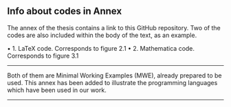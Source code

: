 Info about codes in Annex
-----------------------------------------------------------

The annex of the thesis contains a link to this GitHub repository. 
Two of the codes are also included within the body of the text, as an example. 

• 1. LaTeX code.        Corresponds to figure 2.1
• 2. Mathematica code.  Corresponds to figure 3.1

------------------------------------------------------------

Both of them are Minimal Working Examples (MWE), already prepared to be used. 
This annex has been added to illustrate the programming languages which have been used in our work.

------------------------------------------------------------
